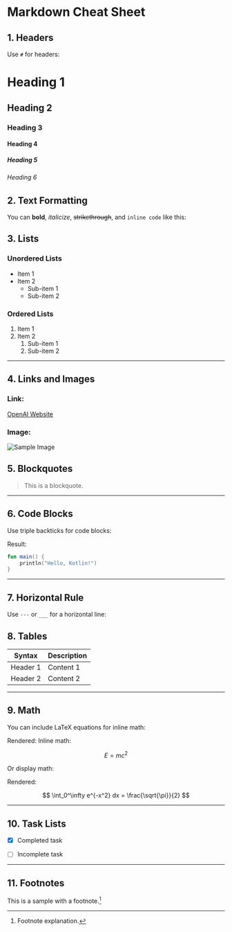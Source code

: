 # Markdown Cheat Sheet

## 1. Headers

Use `#` for headers:

# Heading 1
## Heading 2
### Heading 3
#### Heading 4
##### Heading 5
###### Heading 6

## 2. Text Formatting

You can **bold**, *italicize*, ~~strikethrough~~, and `inline code` like this:


## 3. Lists

### Unordered Lists
- Item 1
- Item 2
    - Sub-item 1
    - Sub-item 2



### Ordered Lists
1. Item 1
2. Item 2
    1. Sub-item 1
    2. Sub-item 2

---

## 4. Links and Images

### Link:
[OpenAI Website](https://www.openai.com)



### Image:
![Sample Image](https://via.placeholder.com/150)


## 5. Blockquotes

> This is a blockquote.

---

## 6. Code Blocks

Use triple backticks for code blocks:

Result:
```kotlin
fun main() {
    println("Hello, Kotlin!")
}
```

---

## 7. Horizontal Rule

Use `---` or `___` for a horizontal line:



## 8. Tables

| Syntax    | Description |
| --------- | ----------- |
| Header 1  | Content 1   |
| Header 2  | Content 2   |


---

## 9. Math

You can include LaTeX equations for inline math:

Rendered:
Inline math: 

$$E = mc^2$$

Or display math:



Rendered:

$$
\int_0^\infty e^{-x^2} dx = \frac{\sqrt{\pi}}{2}
$$

---

## 10. Task Lists

- [x] Completed task
- [ ] Incomplete task


---

## 11. Footnotes

This is a sample with a footnote.[^1]

[^1]: Footnote explanation.
